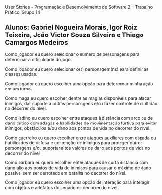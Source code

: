 User Stories - Programação e Desenvolvimento de Software 2 – Trabalho Prático: Grupo 14

Alunos: Gabriel Nogueira Morais, Igor Roiz Teixeira, João Victor Souza Silveira e Thiago Camargos Medeiros
--------------------------------------------------------------------------

Como jogador eu quero selecionar o número de personagens para determinar a dificuldade do jogo.

Como jogador eu quero selecionar o(s) personagem(ns) para definir as classes usadas.

Como jogador eu quero escolher uma opção para determinar minha ação em um turno.

Como maga eu quero escolher dentre as magias disponíveis para atacar inimigos, dar suporte a outros personagens e/ou fazer controle de multidão no decorrer do nível.


Como ladino eu quero escolher entre ataques à distância com arco ou de dano crítico com adagas e habilidades de movimentação furtiva para evitar inimigos, obstáculos e/ou dano aos pontos de vida no decorrer do nível.


Como guerreiro eu quero escolher entre ataques auxiliares com espada ou habilidades de defesa e contenção de inimigos para proteger outros personagens e/ou suportar altos valores de dano aos pontos de vida no decorrer do nível.


Como bárbara eu quero escolher entre ataques de curta distância com dano alto aos pontos de vida de inimigos para causar o máximo de dano possível sem ser derrotado em batalha no decorrer do nível.


Como jogador eu quero escolher uma opção de interação para interagir com objetos e artefatos do cenário no decorrer do nível.




